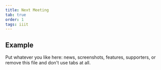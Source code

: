```yaml
---
title: Next Meeting
tab: true
order: 1
tags: iiit
---
```


## Example

Put whatever you like here: news, screenshots, features, supporters, or remove this file and don't use tabs at all.
